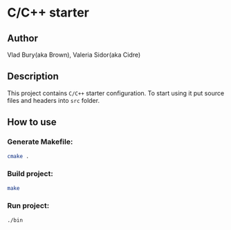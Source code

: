 # C/C++ starter
## Author
  Vlad Bury(aka Brown), Valeria Sidor(aka Cidre)
## Description
This project contains `C/C++` starter configuration.
To start using it put source files and headers into `src` folder.

## How to use

### Generate Makefile:
```bash
cmake .
```
### Build project:
```bash
make
```

### Run project:
```bash
./bin
```
